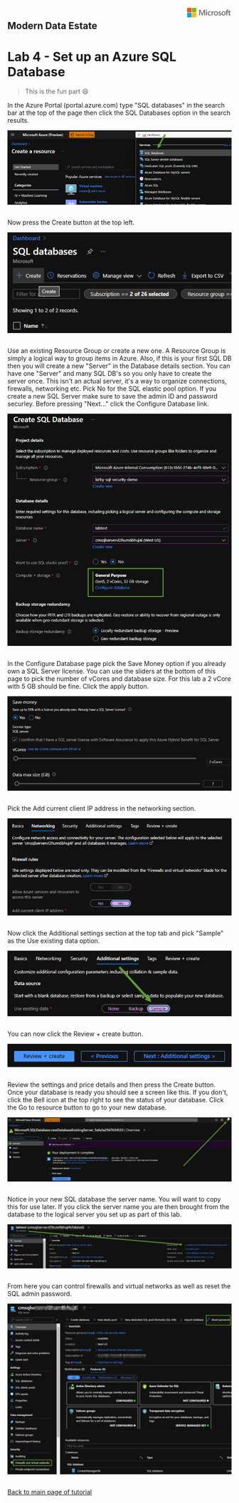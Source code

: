<img style="float: right;" src="../../graphics/solutions-microsoft-logo-small.png">

## Modern Data Estate
# Lab 4 - Set up an Azure SQL Database

>This is the fun part :smile:

In the Azure Portal (portal.azure.com) type "SQL databases" in the search bar at the top of the page then click the SQL Databases option in the search results.

<img style="float: right;" src="../../graphics/SQL_Create.png">
&nbsp;

Now press the Create button at the top left.

<img style="float: right;" src="../../graphics/SQL_Create2.png">
&nbsp;

Use an existing Resource Group or create a new one.  A Resource Group is simply a logical way to group items in Azure.
Also, if this is your first SQL DB then you will create a new "Server" in the Database details section.  You can have one "Server" and many
SQL DB's so you only have to create the server once.  This isn't an actual server, it's a way to organize connections, firewalls, networking etc.
Pick No for the SQL elastic pool option.
If you create a new SQL Server make sure to save the admin ID and password securley. 
Before pressing "Next..." click the Configure Database link.

<img style="float: right;" src="../../graphics/sql_create3.png">
&nbsp;

In the Configure Database page pick the Save Money option if you already own a SQL Server license.  You can use the sliders at the bottom of
this page to pick the number of vCores and database size. For this lab a 2 vCore with 5 GB should be fine. Click the apply button.

<img style="float: right;" src="../../graphics/SQL_Create4.png">
&nbsp;

Pick the Add current client IP address in the networking section.

<img style="float: right;" src="../../graphics/SQL_Create5.png">
&nbsp;

Now click the Additional settings section at the top tab and pick "Sample" as the Use existing data option.

<img style="float: right;" src="../../graphics/SQL_Create7.png">
&nbsp;

You can now click the Review + create button.

<img style="float: right;" src="../../graphics/SQL_Create6.png">
&nbsp;

Review the settings and price details and then press the Create button.
Once your database is ready you should see a screen like this. If you don't, click the Bell icon at the top right to see
the status of your database.
Click the Go to resource button to go to your new database.

<img style="float: right;" src="../../graphics/SQL_Create8.png">
&nbsp;

Notice in your new SQL database the server name.  You will want to copy this for use later. If you click the server name you are then brought from the 
database to the logical server you set up as part of this lab.  

<img style="float: right;" src="../../graphics/SQL_Create9.png">
&nbsp;

From here you can control firewalls and virtual networks as well as reset the SQL admin password.

<img style="float: right;" src="../../graphics/SQL_Create11.png">
&nbsp;


[Back to main page of tutorial](https://github.com/krepko7/Modern-Data-Estate)